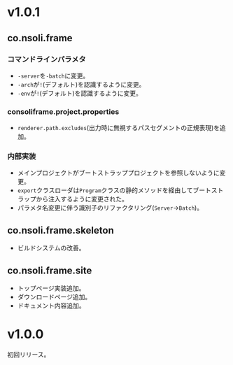 v1.0.1
======

## co.nsoli.frame ##

### コマンドラインパラメタ ###

- `-server`を`-batch`に変更。
- `-arch`が`!`(デフォルト)を認識するように変更。
- `-env`が`!`(デフォルト)を認識するように変更。

### consoliframe.project.properties ###

- `renderer.path.excludes`(出力時に無視するパスセグメントの正規表現)を追加。

### 内部実装 ###

- メインプロジェクトがブートストラッププロジェクトを参照しないように変更。
- `export`クラスローダは`Program`クラスの静的メソッドを経由してブートストラップから注入するように変更された。
- パラメタ名変更に伴う識別子のリファクタリング(`Server`→`Batch`)。

## co.nsoli.frame.skeleton ##

- ビルドシステムの改善。

## co.nsoli.frame.site ##

- トップページ実装追加。
- ダウンロードページ追加。
- ドキュメント内容追加。

v1.0.0
======

初回リリース。
